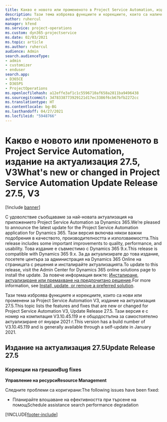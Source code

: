 ```yaml
---
title: Какво е новото или промененото в Project Service Automation, издание на актуализация 27.5, актуална корекция, V3
description: Тази тема изброява функциите и корекциите, които са налични за актуализацията на Project Service Automation, издание 27.5, актуална корекция, V3.
author: ruhercul
manager: kfend
ms.service: project-operations
ms.custom: dyn365-projectservice
ms.date: 02/03/2021
ms.topic: article
ms.author: ruhercul
audience: Admin
search.audienceType:
- admin
- customizer
- enduser
search.app:
- D365CE
- D365PS
- ProjectOperations
ms.openlocfilehash: a12effe3af1c1c5596710af658a2811ba9496438
ms.sourcegitcommit: 3d78338773929121d17ec3386f6cb67bfb2272cc
ms.translationtype: HT
ms.contentlocale: bg-BG
ms.lasthandoff: 04/27/2021
ms.locfileid: "5948766"
---
```

# <a name="whats-new-or-changed-in-project-service-automation-update-release-275-v3"></a><span data-ttu-id="abd73-103">Какво е новото или промененото в Project Service Automation, издание на актуализация 27.5, V3</span><span class="sxs-lookup"><span data-stu-id="abd73-103">What's new or changed in Project Service Automation Update Release 27.5, V3</span></span>

[!include [banner](../includes/psa-now-project-operations.md)]

<span data-ttu-id="abd73-104">С удоволствие съобщаваме за най-новата актуализация на приложението Project Service Automation за Dynamics 365.</span><span class="sxs-lookup"><span data-stu-id="abd73-104">We’re pleased to announce the latest update for the Project Service Automation application for Dynamics 365.</span></span> <span data-ttu-id="abd73-105">Тази версия включва някои важни подобрения в качеството, производителността и използваемостта.</span><span class="sxs-lookup"><span data-stu-id="abd73-105">This release includes some important improvements to quality, performance, and usability.</span></span> <span data-ttu-id="abd73-106">Това издание е съвместимо с Dynamics 365 9.x.</span><span class="sxs-lookup"><span data-stu-id="abd73-106">This release is compatible with Dynamics 365 9.x.</span></span> <span data-ttu-id="abd73-107">За да актуализирате до това издание, посетете центъра за администрация на Dynamics 365 Online на страницата с решения и инсталирайте актуализацията.</span><span class="sxs-lookup"><span data-stu-id="abd73-107">To update to this release, visit the Admin Center for Dynamics 365 online solutions page to install the update.</span></span> <span data-ttu-id="abd73-108">За повече информация вижте: [Инсталиране, актуализиране или премахване на предпочитано решение](/power-platform/admin/install-remove-preferred-solution).</span><span class="sxs-lookup"><span data-stu-id="abd73-108">For more information, see [Install, update, or remove a preferred solution](/power-platform/admin/install-remove-preferred-solution).</span></span>

<span data-ttu-id="abd73-109">Тази тема изброява функциите и корекциите, които са нови или променени за Project Service Automation V3, издание на актуализация 27.5.</span><span class="sxs-lookup"><span data-stu-id="abd73-109">This topic lists the features and fixes that are new or changed for Project Service Automation V3, Update Release 27.5.</span></span> <span data-ttu-id="abd73-110">Тази версия е с номер на компилация V3.10.45.119 и е общодостъпна за самостоятелно актуализиране от януари 2021 г.</span><span class="sxs-lookup"><span data-stu-id="abd73-110">This version has a build number of V3.10.45.119 and is generally available through a self-update in January 2021.</span></span>

## <a name="update-release-275"></a><span data-ttu-id="abd73-111">Издание на актуализация 27.5</span><span class="sxs-lookup"><span data-stu-id="abd73-111">Update Release 27.5</span></span>

### <a name="bug-fixes"></a><span data-ttu-id="abd73-112">Корекции на грешки</span><span class="sxs-lookup"><span data-stu-id="abd73-112">Bug fixes</span></span>


<span data-ttu-id="abd73-113">**Управление на ресурси**</span><span class="sxs-lookup"><span data-stu-id="abd73-113">**Resource Management**</span></span>

<span data-ttu-id="abd73-114">Следните проблеми са коригирани:</span><span class="sxs-lookup"><span data-stu-id="abd73-114">The following issues have been fixed:</span></span>

- <span data-ttu-id="abd73-115">Планирайте влошаване на ефективността при търсене на помощ</span><span class="sxs-lookup"><span data-stu-id="abd73-115">Schedule assistance search performance degradation</span></span>


[!INCLUDE[footer-include](../includes/footer-banner.md)]